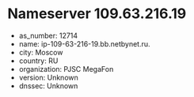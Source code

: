 # Nameserver 109.63.216.19

* as_number: 12714
* name: ip-109-63-216-19.bb.netbynet.ru.
* city: Moscow
* country: RU
* organization: PJSC MegaFon
* version: Unknown
* dnssec: Unknown
